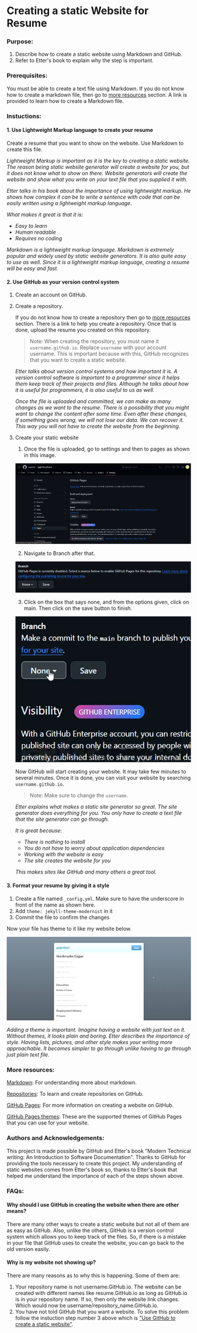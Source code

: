 # Creating a static Website for Resume

### Purpose:
1. Describe how to create a static website using Markdown and GitHub.
2. Refer to Etter's book to explain why the step is important.

### Prerequisites:
You must be able to create a text file using Markdown. If you do not know how to create a markdown file, then go to [more resources](#More-resources) section. A link is provided to learn how to create a Markdown file.

### Instuctions:

#### 1. Use Lightweight Markup language to create your resume
Create a resume that you want to show on the website. Use Markdown to create this file.

*Lightweight Markup is important as it is the key to creating a static website. The reason being static website generator will create a website for you, but it does not know what to show on there. Website generators will create the website and show what you write on your text file that you supplied it with.*

*Etter talks in his book about the importance of using lightweight markup. He shows how complex it can be to write a sentence with code that can be easily written using a lightweight markup language.*

*What makes it great is that it is:* 

* *Easy to learn*
* *Human readable*
* *Requires no coding*

*Markdown is a lightweight markup language. Markdown is extremely popular and widely used by static website generators. It is also quite easy to use as well. Since it is a lightweight markup language, creating a resume will be easy and fast.*

#### 2. Use GitHub as your version control system

 1. Create an account on GitHub.
 2. Create a repository.
    
    If you do not know how to create a repository then go to [more resources](#More-resources) section. There is a link to help you create a repository. Once that is done, upload the resume you created on this repository.

      > Note: When creating the repository, you must name it ```username.github.io```. Replace ```username``` with your account username. This is important because with this, GitHub recognizes  that you want to create a static website.

      *Etter talks about version control systems and how important it is. A version control software is important to a programmer since it helps them keep track of their projects and files. Although he talks about how it is useful for programmers, it is also useful to us as well.*

      *Once the file is uploaded and committed, we can make as many changes as we want to the resume. There is a possibility that you might want to change the content after some time. Even after these changes, if something goes wrong, we will not lose our data. We can recover it. This way you will not have to create the website from the beginning.*

 3. Create your static website

      1. Once the file is uploaded, go to settings and then to pages as shown in this image.
    
    ![](files_for_README/Twelth.png)

      2. Navigate to Branch after that.
    
    ![](files_for_README/TwelthBox.png)

      3. Click on the box that says none, and from the options given, click on main. Then click on the save button to finish.
    
    ![](files_for_README/gif_me.gif)

      Now GitHub will start creating your website. It may take few minutes to several minutes. Once it is done, you can visit your website by searching ```username.github.io```.

      > Note: Make sure to change the ```username```.

      *Etter explains what makes a static site generator so great. The site generator does everything for you. You only have to create a text file that the site generator can go through.*

      *It is great because:*
      * *There is nothing to install*
      * *You do not have to worry about application dependencies*
      * *Working with the website is easy*
      * *The site creates the website for you*
      
      *This makes sites like GitHub and many others a great tool.*

#### 3. Format your resume by giving it a style
1. Create a file named ```_config.yml```. Make sure to have the underscore in front of the name as shown here.
2. Add ```theme: jekyll-theme-modernist``` in it
3. Commit the file to confirm the changes

Now your file has theme to it like my website below.

![](files_for_README/GIFMaker_me.gif)

*Adding a theme is important. Imagine having a website with just text on it. Without themes, it looks plain and boring. Etter describes the importance of style. Having lists, pictures, and other style makes your writing more approachable. It becomes simpler to go through unlike having to go through just plain text file.*


### More resources:
[Markdown](https://commonmark.org/help/tutorial/): For understanding more about markdown.

[Repositories](https://docs.GitHub.com/en/repositories/creating-and-managing-repositories/quickstart-for-repositories): To learn and create repositories on GitHub.

[GitHub Pages](https://docs.GitHub.com/en/pages/getting-started-with-GitHub-pages/creating-a-GitHub-pages-site): For more information on creating a website on GitHub.

[GitHub Pages themes](https://docs.GitHub.com/en/pages/setting-up-a-GitHub-pages-site-with-jekyll/adding-a-theme-to-your-GitHub-pages-site-using-jekyll): These are the supported themes of GitHub Pages that you can use for your website.


### Authors and Acknowledgements:
This project is made possible by GitHub and Etter's book "Modern Technical writing: An Introduction to Software Documentation". Thanks to GitHub for providing the tools necessary to create this project. My understanding of static websites comes from Etter's book so, thanks to Etter's book that helped me understand the importance of each of the steps shown above.

### FAQs:
#### Why should I use GitHub in creating the website when there are other means?

There are many other ways to create a static website but not all of them are as easy as GitHub. Also, unlike the others, GitHub is a version control system which allows you to keep track of the files. So, if there is a mistake in your file that GitHub uses to create the website, you can go back to the old version easily.

#### Why is my website not showing up?

There are many reasons as to why this is happening. Some of them are:
    
1. Your repository name is not username.GitHub.io. The website can be created with different names like resume.GitHub.io as long as GitHub.io is in your repository name. If so, then only the website link changes. Which would now be username/repository_name.GitHub.io.
2. You have not told GitHub that you want a website. To solve this problem follow the instuction step number 3 above which is ["Use GitHub to create a static website"](#3-use-GitHub-to-create-a-static-website).

